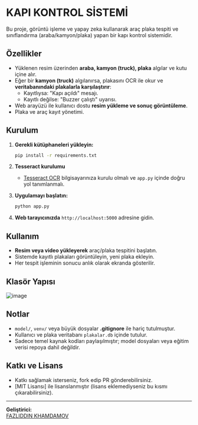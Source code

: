 # KAPI KONTROL SİSTEMİ

Bu proje, görüntü işleme ve yapay zeka kullanarak araç plaka tespiti ve sınıflandırma (araba/kamyon/plaka) yapan bir kapı kontrol sistemidir.

## Özellikler

- Yüklenen resim üzerinden **araba, kamyon (truck), plaka** algılar ve kutu içine alır.
- Eğer bir **kamyon (truck)** algılanırsa, plakasını OCR ile okur ve **veritabanındaki plakalarla karşılaştırır**:
    - Kayıtlıysa: "Kapı açıldı" mesajı.
    - Kayıtlı değilse: "Buzzer çalıştı" uyarısı.
- Web arayüzü ile kullanıcı dostu **resim yükleme ve sonuç görüntüleme**.
- Plaka ve araç kayıt yönetimi.

## Kurulum

1. **Gerekli kütüphaneleri yükleyin:**
    ```bash
    pip install -r requirements.txt
    ```
2. **Tesseract kurulumu**  
    - [Tesseract OCR](https://github.com/tesseract-ocr/tesseract) bilgisayarınıza kurulu olmalı ve `app.py` içinde doğru yol tanımlanmalı.

3. **Uygulamayı başlatın:**
    ```bash
    python app.py
    ```

4. **Web tarayıcınızda** `http://localhost:5000` adresine gidin.

## Kullanım

- **Resim veya video yükleyerek** araç/plaka tespitini başlatın.
- Sistemde kayıtlı plakaları görüntüleyin, yeni plaka ekleyin.
- Her tespit işleminin sonucu anlık olarak ekranda gösterilir.

## Klasör Yapısı
![image](https://github.com/user-attachments/assets/b4de536e-41f4-46ce-9a56-8b87f80d6e4d)


## Notlar

- `model/`, `venv/` veya büyük dosyalar **.gitignore** ile hariç tutulmuştur.
- Kullanıcı ve plaka veritabanı `plakalar.db` içinde tutulur.
- Sadece temel kaynak kodları paylaşılmıştır; model dosyaları veya eğitim verisi repoya dahil değildir.

## Katkı ve Lisans

- Katkı sağlamak isterseniz, fork edip PR gönderebilirsiniz.
- [MIT Lisansı] ile lisanslanmıştır (lisans eklemediyseniz bu kısmı çıkarabilirsiniz).

---

**Geliştirici:**  
[FAZLIDDIN KHAMDAMOV](https://github.com/fazliddin-hamdam)



